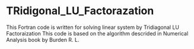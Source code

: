 # TRidigonal_LU_Factorazation

This  Fortran code is written for solving linear system by Tridiagonal LU Factoraization
This code is based on the algorithm descrided in Numerical Analysis book by Burden R. L.
